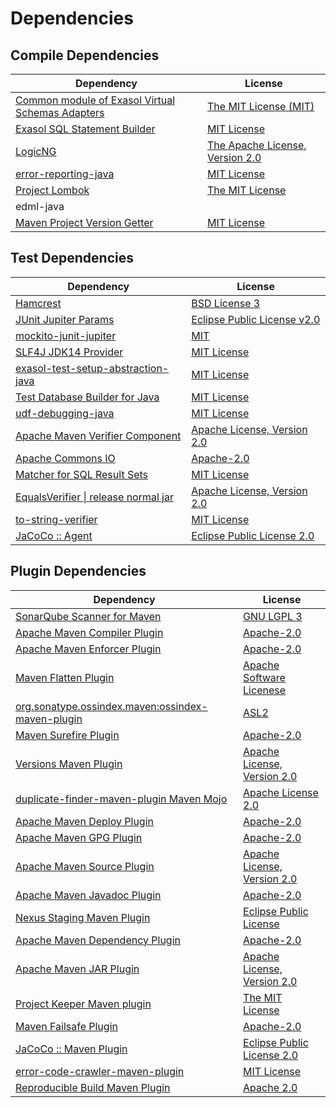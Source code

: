 <!-- @formatter:off -->
# Dependencies

## Compile Dependencies

| Dependency                                            | License                              |
| ----------------------------------------------------- | ------------------------------------ |
| [Common module of Exasol Virtual Schemas Adapters][0] | [The MIT License (MIT)][1]           |
| [Exasol SQL Statement Builder][2]                     | [MIT License][3]                     |
| [LogicNG][4]                                          | [The Apache License, Version 2.0][5] |
| [error-reporting-java][6]                             | [MIT License][7]                     |
| [Project Lombok][8]                                   | [The MIT License][9]                 |
| edml-java                                             |                                      |
| [Maven Project Version Getter][10]                    | [MIT License][11]                    |

## Test Dependencies

| Dependency                                 | License                           |
| ------------------------------------------ | --------------------------------- |
| [Hamcrest][12]                             | [BSD License 3][13]               |
| [JUnit Jupiter Params][14]                 | [Eclipse Public License v2.0][15] |
| [mockito-junit-jupiter][16]                | [MIT][17]                         |
| [SLF4J JDK14 Provider][18]                 | [MIT License][19]                 |
| [exasol-test-setup-abstraction-java][20]   | [MIT License][21]                 |
| [Test Database Builder for Java][22]       | [MIT License][23]                 |
| [udf-debugging-java][24]                   | [MIT License][25]                 |
| [Apache Maven Verifier Component][26]      | [Apache License, Version 2.0][27] |
| [Apache Commons IO][28]                    | [Apache-2.0][27]                  |
| [Matcher for SQL Result Sets][29]          | [MIT License][30]                 |
| [EqualsVerifier \| release normal jar][31] | [Apache License, Version 2.0][27] |
| [to-string-verifier][32]                   | [MIT License][19]                 |
| [JaCoCo :: Agent][33]                      | [Eclipse Public License 2.0][34]  |

## Plugin Dependencies

| Dependency                                              | License                           |
| ------------------------------------------------------- | --------------------------------- |
| [SonarQube Scanner for Maven][35]                       | [GNU LGPL 3][36]                  |
| [Apache Maven Compiler Plugin][37]                      | [Apache-2.0][27]                  |
| [Apache Maven Enforcer Plugin][38]                      | [Apache-2.0][27]                  |
| [Maven Flatten Plugin][39]                              | [Apache Software Licenese][27]    |
| [org.sonatype.ossindex.maven:ossindex-maven-plugin][40] | [ASL2][5]                         |
| [Maven Surefire Plugin][41]                             | [Apache-2.0][27]                  |
| [Versions Maven Plugin][42]                             | [Apache License, Version 2.0][27] |
| [duplicate-finder-maven-plugin Maven Mojo][43]          | [Apache License 2.0][44]          |
| [Apache Maven Deploy Plugin][45]                        | [Apache-2.0][27]                  |
| [Apache Maven GPG Plugin][46]                           | [Apache-2.0][27]                  |
| [Apache Maven Source Plugin][47]                        | [Apache License, Version 2.0][27] |
| [Apache Maven Javadoc Plugin][48]                       | [Apache-2.0][27]                  |
| [Nexus Staging Maven Plugin][49]                        | [Eclipse Public License][50]      |
| [Apache Maven Dependency Plugin][51]                    | [Apache-2.0][27]                  |
| [Apache Maven JAR Plugin][52]                           | [Apache License, Version 2.0][27] |
| [Project Keeper Maven plugin][53]                       | [The MIT License][54]             |
| [Maven Failsafe Plugin][55]                             | [Apache-2.0][27]                  |
| [JaCoCo :: Maven Plugin][56]                            | [Eclipse Public License 2.0][34]  |
| [error-code-crawler-maven-plugin][57]                   | [MIT License][58]                 |
| [Reproducible Build Maven Plugin][59]                   | [Apache 2.0][5]                   |

[0]: https://github.com/exasol/virtual-schema-common-java/
[1]: https://github.com/exasol/virtual-schema-common-java/blob/main/LICENSE
[2]: https://github.com/exasol/sql-statement-builder/
[3]: https://github.com/exasol/sql-statement-builder/blob/main/LICENSE
[4]: http://www.logicng.org
[5]: http://www.apache.org/licenses/LICENSE-2.0.txt
[6]: https://github.com/exasol/error-reporting-java/
[7]: https://github.com/exasol/error-reporting-java/blob/main/LICENSE
[8]: https://projectlombok.org
[9]: https://projectlombok.org/LICENSE
[10]: https://github.com/exasol/maven-project-version-getter/
[11]: https://github.com/exasol/maven-project-version-getter/blob/main/LICENSE
[12]: http://hamcrest.org/JavaHamcrest/
[13]: http://opensource.org/licenses/BSD-3-Clause
[14]: https://junit.org/junit5/
[15]: https://www.eclipse.org/legal/epl-v20.html
[16]: https://github.com/mockito/mockito
[17]: https://opensource.org/licenses/MIT
[18]: http://www.slf4j.org
[19]: http://www.opensource.org/licenses/mit-license.php
[20]: https://github.com/exasol/exasol-test-setup-abstraction-java/
[21]: https://github.com/exasol/exasol-test-setup-abstraction-java/blob/main/LICENSE
[22]: https://github.com/exasol/test-db-builder-java/
[23]: https://github.com/exasol/test-db-builder-java/blob/main/LICENSE
[24]: https://github.com/exasol/udf-debugging-java/
[25]: https://github.com/exasol/udf-debugging-java/blob/main/LICENSE
[26]: https://maven.apache.org/shared/maven-verifier/
[27]: https://www.apache.org/licenses/LICENSE-2.0.txt
[28]: https://commons.apache.org/proper/commons-io/
[29]: https://github.com/exasol/hamcrest-resultset-matcher/
[30]: https://github.com/exasol/hamcrest-resultset-matcher/blob/main/LICENSE
[31]: https://www.jqno.nl/equalsverifier
[32]: https://github.com/jparams/to-string-verifier
[33]: https://www.eclemma.org/jacoco/index.html
[34]: https://www.eclipse.org/legal/epl-2.0/
[35]: http://sonarsource.github.io/sonar-scanner-maven/
[36]: http://www.gnu.org/licenses/lgpl.txt
[37]: https://maven.apache.org/plugins/maven-compiler-plugin/
[38]: https://maven.apache.org/enforcer/maven-enforcer-plugin/
[39]: https://www.mojohaus.org/flatten-maven-plugin/
[40]: https://sonatype.github.io/ossindex-maven/maven-plugin/
[41]: https://maven.apache.org/surefire/maven-surefire-plugin/
[42]: https://www.mojohaus.org/versions/versions-maven-plugin/
[43]: https://basepom.github.io/duplicate-finder-maven-plugin
[44]: http://www.apache.org/licenses/LICENSE-2.0.html
[45]: https://maven.apache.org/plugins/maven-deploy-plugin/
[46]: https://maven.apache.org/plugins/maven-gpg-plugin/
[47]: https://maven.apache.org/plugins/maven-source-plugin/
[48]: https://maven.apache.org/plugins/maven-javadoc-plugin/
[49]: http://www.sonatype.com/public-parent/nexus-maven-plugins/nexus-staging/nexus-staging-maven-plugin/
[50]: http://www.eclipse.org/legal/epl-v10.html
[51]: https://maven.apache.org/plugins/maven-dependency-plugin/
[52]: https://maven.apache.org/plugins/maven-jar-plugin/
[53]: https://github.com/exasol/project-keeper/
[54]: https://github.com/exasol/project-keeper/blob/main/LICENSE
[55]: https://maven.apache.org/surefire/maven-failsafe-plugin/
[56]: https://www.jacoco.org/jacoco/trunk/doc/maven.html
[57]: https://github.com/exasol/error-code-crawler-maven-plugin/
[58]: https://github.com/exasol/error-code-crawler-maven-plugin/blob/main/LICENSE
[59]: http://zlika.github.io/reproducible-build-maven-plugin

